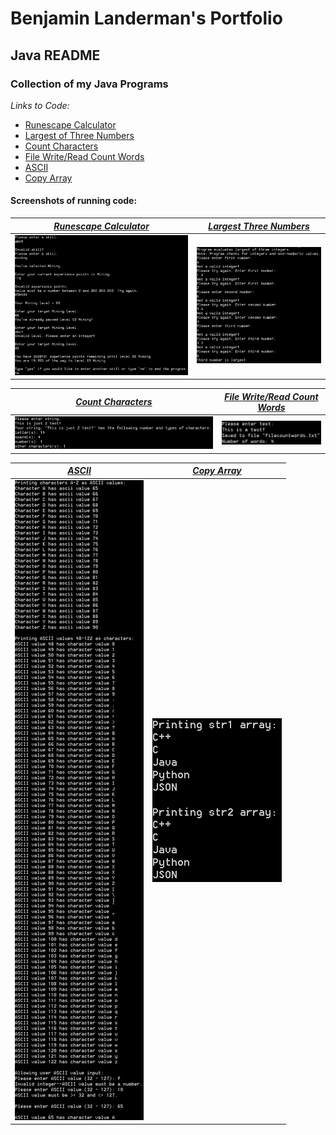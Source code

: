 # Benjamin Landerman's Portfolio

## Java README

### Collection of my Java Programs

*Links to Code:*
- [Runescape Calculator](rsCalc.java "OSRS Program")
- [Largest of Three Numbers](LargestThreeNumbers.java "Largest of Three Numbers Program")
- [Count Characters](countCharacters.java "Count Characters Program")
- [File Write/Read Count Words](fileWriteReadCountWords.java "Write, Read, and Count Words Program")
- [ASCII](ascii.java "Ascii Program")
- [Copy Array](copyArray.java "Copy Array Program")

#### Screenshots of running code:
| *[Runescape Calculator](rsCalc.java "OSRS Program")*         | *[Largest Three Numbers](LargestThreeNumbers.java "Largest of Three Numbers Program")*         |
|:---------------------------------------------:|:---------------------------------------------:|
|![OSRS](img/rsCalc.png)                        | ![Largest of Three Numbers](img/largestThreeNumbers.png)                        |

| *[Count Characters](countCharacters.java "Count Characters Program")*                    | *[File Write/Read Count Words](fileWriteReadCountWords.java "Write, Read, and Count Words Program")*        |
|:---------------------------------------------:|:---------------------------------------------:|
|![Count Characters](img/countCharacters.png)   |![Write, Read, Count](img/fileWriteReadCountWords.png)|

| *[ASCII](ascii.java "Ascii Program")*         | *[Copy Array](copyArray.java "Copy Array Program")*  |
|:---------------------------------------------:|:---------------------------------------------:|   
|![ASCII](img/ascii.png)                        |![Copy Array](img/copyArray.png)                      |